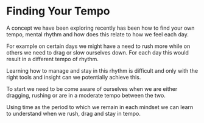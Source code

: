 # Finding Your Tempo

A concept we have been exploring recently has been how to find your own tempo, mental rhythm and how does this relate to how we feel each day.

For example on certain days we might have a need to rush more while on others we need to drag or slow ourselves down. For each day this would result in a different tempo of rhythm. 

Learning how to manage and stay in this rhythm is difficult and only with the right tools and insight can we potentially achieve this. 

To start we need to be come aware of ourselves when we are either dragging, rushing or are in a moderate tempo between the two. 

Using time as the period to which we remain in each mindset we can learn to understand when we rush, drag and stay in tempo.



